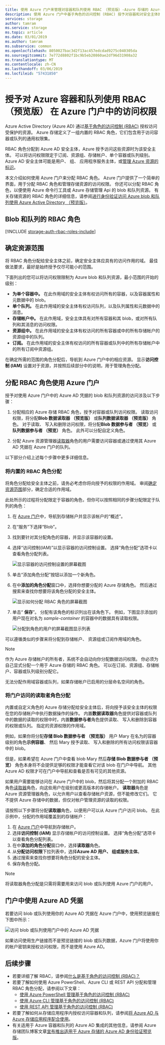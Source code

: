 ```yaml
---
title: 使用 Azure 门户来管理对容器和队列使用 RBAC （预览版）-Azure 存储的 Azure AD 访问权限 |Microsoft Docs
description: 使用 Azure 门户中基于角色的访问控制 (RBAC) 授予对容器和对安全主体的队列访问权限。 Azure 存储支持通过 Azure AD 进行身份验证的内置和自定义 RBAC 角色。
services: storage
author: tamram
ms.service: storage
ms.topic: article
ms.date: 03/01/2019
ms.author: tamram
ms.subservice: common
ms.openlocfilehash: 8050027bac3d2f13ac457edcdad9275c040305da
ms.sourcegitcommit: 7e772d8802f1bc9b5eb20860ae2df96d31908a32
ms.translationtype: MT
ms.contentlocale: zh-CN
ms.lasthandoff: 03/06/2019
ms.locfileid: "57431850"
---
```

# <a name="grant-access-to-azure-containers-and-queues-with-rbac-in-the-azure-portal-preview"></a>授予对 Azure 容器和队列使用 RBAC （预览版） 在 Azure 门户中的访问权限

Azure Active Directory (Azure AD) 通过[基于角色的访问控制 (RBAC)](../../role-based-access-control/overview.md) 授权访问受保护的资源。 Azure 存储定义了一组内置的 RBAC 角色，它们包含用于访问容器或队列的通用权限集。 

RBAC 角色分配到 Azure AD 安全主体，Azure 授予访问这些资源时为该安全主体。 可以将访问权限限定于订阅、资源组、存储帐户、单个容器或队列级别。 Azure AD 安全主体可能是用户、 组、 应用程序服务主体，或[管理 Azure 资源的标识](../../active-directory/managed-identities-azure-resources/overview.md)。

本文介绍如何使用 Azure 门户来分配 RBAC 角色。 Azure 门户提供了一个简单的界面，用于分配 RBAC 角色和管理存储资源的访问权限。 你还可以分配 RBAC 角色，以便使用 Azure 命令行工具或 Azure 存储管理 Api 的 blob 和队列资源。 有关存储资源的 RBAC 角色的详细信息，请参阅[进行身份验证访问 Azure blob 和队列使用 Azure Active Directory （预览版）](storage-auth-aad.md)。 

## <a name="rbac-roles-for-blobs-and-queues"></a>Blob 和队列的 RBAC 角色

[!INCLUDE [storage-auth-rbac-roles-include](../../../includes/storage-auth-rbac-roles-include.md)]

## <a name="determine-resource-scope"></a>确定资源范围 

将 RBAC 角色分配给安全主体之前，确定安全主体应具有的访问作用的域。 最佳做法要求，最好是始终授予仅尽可能小的范围。

下面列出的您可以将访问权限限制为 Azure blob 和队列资源，最小范围的开始的级别：

- **为单个容器中。** 在此作用域的安全主体有权访问所有的容器，以及容器属性和元数据中的 blob。
- **单个队列。** 在此作用域的安全主体有权访问队列，以及队列属性和元数据中的消息。
- **存储帐户中。** 在此作用域，安全主体具有对所有容器和其 blob，或对所有队列和其消息的访问权限。
- **资源组中。** 在此作用域的安全主体有权访问的所有容器或中的所有存储帐户的资源组中的队列。
- **订阅。** 在此作用域的安全主体有权访问的所有容器或队列中的所有存储帐户中的所有订阅中资源组。

在确定所需的范围的角色分配后，导航到 Azure 门户中的相应资源。 显示**访问控制 (IAM)** 设置对于资源，并按照后续部分中的说明，用于管理角色分配。

## <a name="assign-rbac-roles-using-the-azure-portal"></a>分配 RBAC 角色使用 Azure 门户

授予对使用 Azure 门户中的 Azure AD 凭据的 blob 和队列资源的访问涉及以下步骤： 

1. 分配相应的 Azure 存储 RBAC 角色，授予对容器或队列访问权限。 读取访问权限，将分配**Blob 数据读取器 （预览版）** 或**队列数据读取器 （预览版）** 角色。 对于读取、 写入和删除访问权限，将分配**Blob 数据参与者 （预览）** 或**队列数据参与者 （预览）** 角色。 此外可以分配自定义角色。

1. 分配 Azure 资源管理器[读取器](../../role-based-access-control/built-in-roles.md#reader)角色的用户需要访问容器或通过使用其 Azure AD 凭据在 Azure 门户的队列。 

以下部分介绍上述每个步骤中更多详细信息。

### <a name="assign-a-built-in-rbac-role"></a>将内置的 RBAC 角色分配

将角色分配给安全主体之前，请务必考虑你将向授予的权限的作用域。 审阅[确定资源范围](#determine-resource-scope)部分，确定合适的作用域。

此处所示的过程将分配限定于容器的角色，但你可以按照相同的步骤分配限定于队列的角色： 

1. 在 [Azure 门户](https://portal.azure.com)中，导航到存储帐户并显示该帐户的“概述”。
1. 在“服务”下选择“Blob”。 
1. 找到要针对其分配角色的容器，并显示该容器的设置。 
1. 选择“访问控制(IAM)”以显示容器的访问控制设置。 选择“角色分配”选项卡以查看角色分配列表。

    ![显示容器的访问控制设置的屏幕截图](media/storage-auth-aad-rbac/portal-access-control-container.png)

1. 单击“添加角色分配”按钮以添加一个新角色。
1. 在中**添加的角色分配**窗口中，选择你想要分配的 Azure 存储角色。 然后通过搜索来查找你想要将该角色分配的安全主体。

    ![显示如何分配 RBAC 角色的屏幕截图](media/storage-auth-aad-rbac/add-rbac-role.png)

1. 单击“ **保存**”。 分配有该角色的标识列出在该角色下。 例如，下图显示添加的用户现在对名为 *sample-container* 的容器中的数据具有读取权限。

    ![分配到角色的用户的屏幕截图显示列表](media/storage-auth-aad-rbac/container-scoped-role.png)

可以遵循类似的步骤来将分配到存储帐户、 资源组或订阅作用域的角色。

> [!NOTE]
> 作为 Azure 存储帐户的所有者，系统不会自动向你分配数据访问权限。 你必须为自己显式分配一个用于 Azure 存储的 RBAC 角色。 可以在订阅、资源组、存储帐户、容器或队列级别分配它。
> 
> 无法分配作用域容器或队列，如果存储帐户已启用的分层命名空间的角色。

### <a name="assign-the-reader-role-for-portal-access"></a>将门户访问的读取者角色分配

内置或自定义角色的 Azure 存储分配给安全主体后，将向授予该安全主体的权限在您的存储帐户中执行数据操作的操作。 内置**数据读取器**角色提供对容器或队列中的数据的读取的权限中时，内置**数据参与者**角色提供读取、 写入和删除到容器的权限或队列。 指定的资源权限的作用域。  

例如，如果你将分配**存储 Blob 数据参与者 （预览版）** 用户 Mary 在名为的容器级别的角色**示例容器**、 然后 Mary 授予读取、 写入和删除的所有访问权限该容器中的 blob。

但是，如果希望在 Azure 门户中查看 blob Mary 然后**存储 Blob 数据参与者 （预览）** 角色本身将不会提供足够的权限才能查看它对该 blob 在门户中导航。 其他 Azure AD 权限才可在门户中导航和查看是否有可见的其他资源。

如果用户需要能够访问在 Azure 门户中的 blob，然后将其分配一个附加的 RBAC 角色[读取器](../../role-based-access-control/built-in-roles.md#reader)角色，向这些用户在级别或更高版本的存储帐户。 **读取器**角色是 Azure 资源管理器角色，以允许用户以查看存储帐户资源，但不能修改它们。 它不提供 Azure 存储中的数据，但仅对帐户管理资源的读取的权限。

请按照以下步骤将分配**读取器**角色，以便用户可以从 Azure 门户访问 blob。 在此示例中，分配的作用域覆盖到的存储帐户：

1. 在 [Azure 门户](https://portal.azure.com)中导航到存储帐户。
1. 选择**访问控制 (IAM)** 显示存储帐户的访问控制设置。 选择“角色分配”选项卡以查看角色分配列表。
1. 在中**添加的角色分配**窗口中，选择**读取器**角色。 
1. 从**分配访问权限**下拉列表中，选择**Azure AD 用户、 组或服务主体**。
1. 通过搜索来查找你想要将角色分配的安全主体。
1. 保存角色分配。

> [!NOTE]
> 将读取器角色分配是只需将需要用来访问 blob 或队列使用 Azure 门户的用户。 

## <a name="use-azure-ad-credentials-with-the-portal"></a>门户中使用 Azure AD 凭据

若要访问 blob 或队列使用你的 Azure AD 凭据在 Azure 门户中，使用预览链接在下图中所示：

![访问 blob 或队列使用门户中的 Azure AD 凭据](media/storage-auth-aad-rbac/access-data-azure-ad.png)

如果访问使用生产链接而不是预览链接的 blob 或队列数据，Azure 门户将使用你的帐户密钥来授权访问权限，而不是使用 Azure AD。

## <a name="next-steps"></a>后续步骤

- 若要详细了解 RBAC，请参阅[什么是基于角色的访问控制 (RBAC)？](../../role-based-access-control/overview.md)
- 若要了解如何使用 Azure PowerShell、Azure CLI 或 REST API 分配和管理 RBAC 角色分配，请参阅以下文章：
    - [使用 Azure PowerShell 管理基于角色的访问控制 (RBAC)](../../role-based-access-control/role-assignments-powershell.md)
    - [使用 Azure CLI 管理基于角色的访问控制 (RBAC)](../../role-based-access-control/role-assignments-cli.md)
    - [使用 REST API 管理基于角色的访问控制 (RBAC)](../../role-based-access-control/role-assignments-rest.md)
- 若要了解如何从存储应用程序内授权访问容器和队列，请参阅[将 Azure AD 与 Azure 存储应用程序配合使用](storage-auth-aad-app.md)。
- 有关适用于 Azure 容器和队列的 Azure AD 集成的其他信息，请参阅 Azure 存储团队博客文章[宣布推出适用于 Azure 存储的 Azure AD 身份验证预览版](https://azure.microsoft.com/blog/announcing-the-preview-of-aad-authentication-for-storage/)。
